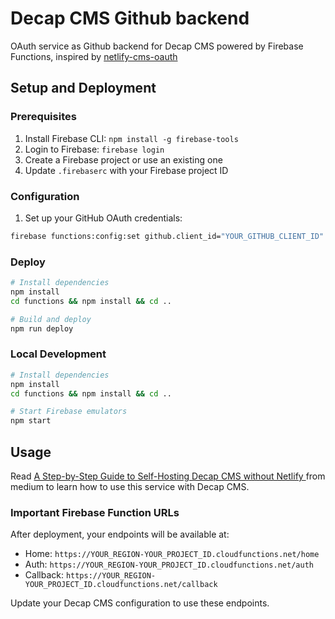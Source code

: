# Decap CMS Github backend

OAuth service as Github backend for Decap CMS powered by Firebase Functions, inspired by [netlify-cms-oauth](https://github.com/ublabs/netlify-cms-oauth)

## Setup and Deployment

### Prerequisites

1. Install Firebase CLI: `npm install -g firebase-tools`
2. Login to Firebase: `firebase login`
3. Create a Firebase project or use an existing one
4. Update `.firebaserc` with your Firebase project ID

### Configuration

1. Set up your GitHub OAuth credentials:

```bash
firebase functions:config:set github.client_id="YOUR_GITHUB_CLIENT_ID" github.client_secret="YOUR_GITHUB_CLIENT_SECRET" github.scope="repo"
```

### Deploy

```bash
# Install dependencies
npm install
cd functions && npm install && cd ..

# Build and deploy
npm run deploy
```

### Local Development

```bash
# Install dependencies
npm install
cd functions && npm install && cd ..

# Start Firebase emulators
npm start
```

## Usage

Read [A Step-by-Step Guide to Self-Hosting Decap CMS without Netlify
](https://medium.com/@njfamirm/a-step-by-step-guide-to-self-hosting-decap-cms-5425ab44abca) from medium to learn how to use this service with Decap CMS.

### Important Firebase Function URLs

After deployment, your endpoints will be available at:
- Home: `https://YOUR_REGION-YOUR_PROJECT_ID.cloudfunctions.net/home`
- Auth: `https://YOUR_REGION-YOUR_PROJECT_ID.cloudfunctions.net/auth`
- Callback: `https://YOUR_REGION-YOUR_PROJECT_ID.cloudfunctions.net/callback`

Update your Decap CMS configuration to use these endpoints.
